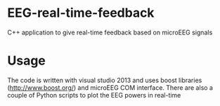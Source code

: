 # EEG-real-time-feedback
C++ application to give real-time feedback based on microEEG signals


# Usage
The code is written with visual studio 2013 and uses boost libraries (http://www.boost.org/) and microEEG COM interface.
There are also a couple of Python scripts to plot the EEG powers in real-time
